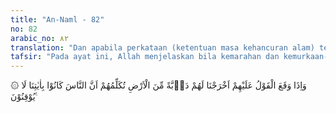 ```yaml
---
title: "An-Naml - 82"
no: 82
arabic_no: ٨٢
translation: "Dan apabila perkataan (ketentuan masa kehancuran alam) telah berlaku atas mereka, Kami keluarkan makhluk bergerak yang bernyawa dari bumi yang akan mengatakan kepada mereka bahwa manusia dahulu tidak yakin kepada ayat-ayat Kami. "
tafsir: "Pada ayat ini, Allah menjelaskan bila kemarahan dan kemurkaan-Nya telah dijatuhkan kepada manusia yang durhaka, karena meninggalkan perintah dan mengotori kemurnian agama-Nya, maka pada saat menjelang datangnya hari Kiamat, binatang-binatang melata keluar dari bumi dan berbicara kepada mereka dengan lidah yang fasih, bahwa kebanyakan manusia tidak yakin kepada ayat-ayat Allah, dan tidak percaya akan datangnya hari Kiamat. Ucapan dari binatang melata itu mengandung cercaan dan peringatan yang sangat keras kepada manusia yang berada di sekelilingnya. Keanehan yang akan terjadi sebelum kiamat, di mana seekor binatang melata dapat berbicara memberi peringatan kepada orang-orang yang durhaka, tidak mustahil bagi Allah. Ia dapat memberi kemampuan kepada binatang tersebut untuk berbicara pada saat itu, sesuai dengan firman-Nya:\n\nMereka berkata, \"Allah yang telah menjadikan kami dapat bicara pasti juga dapat menjadikan segala sesuatu dapat berbicara.\" (Fussilat/41: 21)\n\nMengenai keluarnya binatang melata dianggap sebagai masalah gaib karena bentuk dan sifatnya tidak disebutkan dalam Al-Qur'an. Keterangan mengenai hal ini hanya terdapat dalam hadis. Di antaranya adalah hadis yang diriwayatkan oleh Muslim dari 'Abdullah bin amr:\n\n'Abdullah bin 'Amr berkata, \"Aku menghafal sebuah hadis dari Rasulullah saw yang tidak akan aku lupakan. Aku mendengar beliau bersabda, 'Tanda-tanda akan (datangnya kiamat) yang pertama kali muncul adalah terbitnya matahari dari sebelah barat dan keluarnya binatang melata kepada manusia di pagi hari. Manakala salah satu dari dua peristiwa ini terjadi, maka yang satu lagi segera menyusul setelahnya.\" (Riwayat Muslim)"
---
```

۞ وَاِذَا وَقَعَ الْقَوْلُ عَلَيْهِمْ اَخْرَجْنَا لَهُمْ دَاۤبَّةً مِّنَ الْاَرْضِ تُكَلِّمُهُمْ اَنَّ النَّاسَ كَانُوْا بِاٰيٰتِنَا لَا يُوْقِنُوْنَ ࣖ